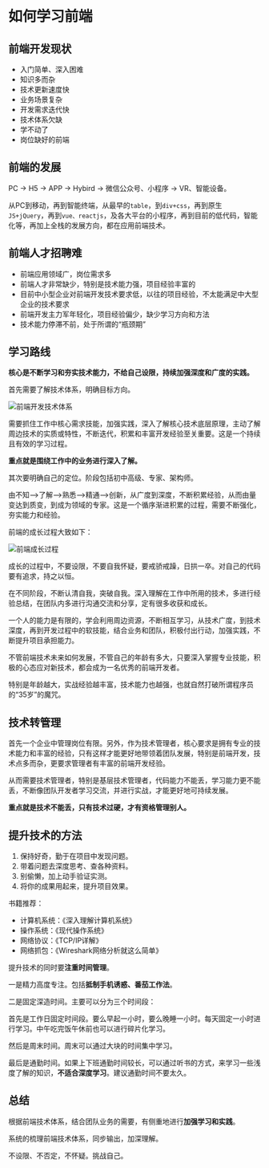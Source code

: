 # 如何学习前端

## 前端开发现状

- 入门简单、深入困难
- 知识多而杂
- 技术更新速度快
- 业务场景复杂
- 开发需求迭代快
- 技术体系欠缺
- 学不动了
- 岗位缺好的前端

## 前端的发展

PC -> H5 -> APP -> Hybird -> 微信公众号、小程序 -> VR、智能设备。

从PC到移动，再到智能终端，从最早的`table`，到`div+css`，再到原生`JS+jQuery`，再到`vue、reactjs`，及各大平台的小程序，再到目前的低代码，智能化等，再加上全栈的发展方向，都在应用前端技术。

## 前端人才招聘难

- 前端应用领域广，岗位需求多
- 前端人才非常缺少，特别是技术能力强，项目经验丰富的
- 目前中小型企业对前端开发技术要求低，以往的项目经验，不太能满足中大型企业的技术要求
- 前端开发主力军年轻化，项目经验偏少，缺少学习方向和方法
- 技术能力停滞不前，处于所谓的“瓶颈期”

## 学习路线

**核心是不断学习和夯实技术能力，不给自己设限，持续加强深度和广度的实践。**

首先需要了解技术体系，明确目标方向。

![前端开发技术体系](https://img-node.oss-cn-shanghai.aliyuncs.com/images/20211206111430.png)

需要抓住工作中核心需求技能，加强实践，深入了解核心技术底层原理，主动了解周边技术的实质或特性，不断迭代，积累和丰富开发经验至关重要。这是一个持续且有效的学习过程。

**重点就是围绕工作中的业务进行深入了解。**

其次要明确自己的定位。阶段包括初中高级、专家、架构师。

由不知-->了解-->熟悉-->精通-->创新，从广度到深度，不断积累经验，从而由量变达到质变，到成为领域的专家。这是一个循序渐进积累的过程，需要不断强化，夯实能力和经验。

前端的成长过程大致如下：

![前端成长过程](https://img-node.oss-cn-shanghai.aliyuncs.com/images/20211206111933.png)

成长的过程中，不要设限，不要自我怀疑，要戒骄戒躁，日拱一卒。对自己的代码要有追求，持之以恒。

在不同阶段，不断认清自我，突破自我。深入理解在工作中所用的技术，多进行经验总结，在团队内多进行沟通交流和分享，定有很多收获和成长。

一个人的能力是有限的，学会利用周边资源，不断相互学习，从技术广度，到技术深度，再到开发过程中的软技能，结合业务和团队，积极付出行动，加强实践，不断提升项目承担能力。

不管前端技术未来如何发展，不管自己的年龄有多大，只要深入掌握专业技能，积极的心态应对新技术，都会成为一名优秀的前端开发者。

特别是年龄越大，实战经验越丰富，技术能力也越强，也就自然打破所谓程序员的“35岁”的魔咒。

## 技术转管理

首先一个企业中管理岗位有限。另外，作为技术管理者，核心要求是拥有专业的技术能力和丰富的经验，只有这样才能更好地带领着团队发展，特别是前端开发，技术点多而杂，更要求管理者有丰富的前端开发经验。

从而需要技术管理者，特别是基层技术管理者，代码能力不能丢，学习能力更不能丢，不断像团队开发者学习交流，并进行实战，才能更好地可持续发展。

**重点就是技术不能丢，只有技术过硬，才有资格管理别人。**

## 提升技术的方法

1. 保持好奇，勤于在项目中发现问题。
2. 带着问题去深度思考、查各种资料。
3. 别偷懒，加上动手验证实测。
4. 将你的成果用起来，提升项目效果。

书籍推荐：

- 计算机系统：《深入理解计算机系统》
- 操作系统：《现代操作系统》
- 网络协议：《TCP/IP详解》
- 网络抓包：《Wireshark网络分析就这么简单》

提升技术的同时要**注重时间管理**。

一是精力高度专注。包括**抵制手机诱惑、番茄工作法**。

二是固定深造时间。主要可以分为三个时间段：

首先是工作日固定时间段。要么早起一小时，要么晚睡一小时。每天固定一小时进行学习。中午吃完饭午休前也可以进行碎片化学习。

然后是周末时间。周末可以通过大块的时间集中学习。

最后是通勤时间。如果上下班通勤时间较长，可以通过听书的方式，来学习一些浅度了解的知识，**不适合深度学习**。建议通勤时间不要太久。

## 总结

根据前端技术体系，结合团队业务的需要，有侧重地进行**加强学习和实践**。

系统的梳理前端技术体系，同步输出，加深理解。

不设限、不否定，不怀疑。挑战自己。

